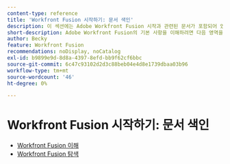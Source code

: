 ```yaml
---
content-type: reference
title: 'Workfront Fusion 시작하기: 문서 색인'
description: 이 섹션에는 Adobe Workfront Fusion 시작과 관련된 문서가 포함되어 있습니다.
short-description: Adobe Workfront Fusion의 기본 사항을 이해하려면 다음 영역을 검토하십시오.
author: Becky
feature: Workfront Fusion
recommendations: noDisplay, noCatalog
exl-id: b9899e9d-8d8a-4397-8efd-bb9f62cf6bbc
source-git-commit: 6c47c93102d2d3c88beb04e4d8e1739dbaa03b96
workflow-type: tm+mt
source-wordcount: '46'
ht-degree: 0%

---
```


# Workfront Fusion 시작하기: 문서 색인

* [Workfront Fusion 이해](/help/workfront-fusion/get-started-with-fusion/understand-fusion/understand-fusion-toc.md)
* [Workfront Fusion 탐색](/help/workfront-fusion/get-started-with-fusion/navigate-fusion/navigate-fusion-toc.md)
